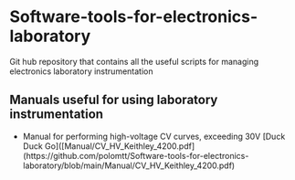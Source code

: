 # Software-tools-for-electronics-laboratory
Git hub repository that contains all the useful scripts for managing electronics laboratory instrumentation

## Manuals useful for using laboratory instrumentation
<ul>
  <li>Manual for performing high-voltage CV curves, exceeding 30V [Duck Duck Go]([Manual/CV_HV_Keithley_4200.pdf](https://github.com/polomtt/Software-tools-for-electronics-laboratory/blob/main/Manual/CV_HV_Keithley_4200.pdf)
</ul> 
